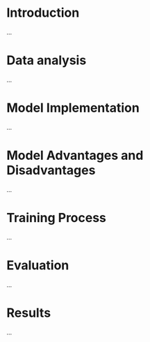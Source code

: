 # Introduction
...
# Data analysis
...
# Model Implementation
...
# Model Advantages and Disadvantages
...
# Training Process
...
# Evaluation
...
# Results
...